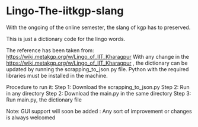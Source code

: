 # Lingo-The-iitkgp-slang
With the ongoing of the online semester, the slang of kgp has to preserved.

This is just a dictionary code for the lingo words.

The reference has been taken from: https://wiki.metakgp.org/w/Lingo_of_IIT_Kharagpur
With any change in the https://wiki.metakgp.org/w/Lingo_of_IIT_Kharagpur , the dictionary can be updated by running the scrapping_to_json.py file. Python with the required libraries must be installed in the machine.

Procedure to run it:
Step 1: Download the scrapping_to_json.py
Step 2: Run in any directory
Step 2: Download the main.py in the same directory
Step 3: Run main.py, the dictionary file

Note: GUI support will soon be added
    : Any sort of improvement or changes is always welcomed
